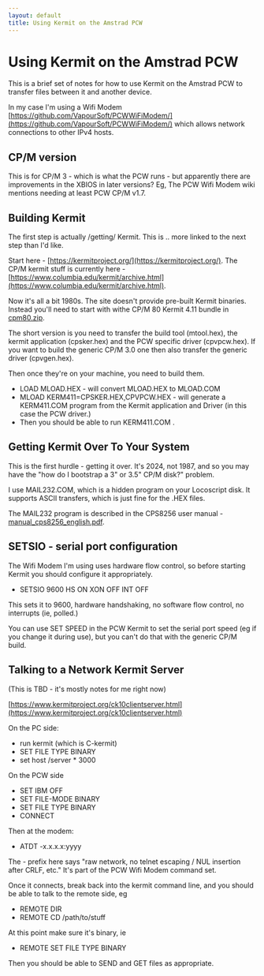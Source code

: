 ```yaml
---
layout: default
title: Using Kermit on the Amstrad PCW
---
```


# Using Kermit on the Amstrad PCW

This is a brief set of notes for how to use Kermit on the Amstrad PCW
to transfer files between it and another device.

In my case I'm using a Wifi Modem [https://github.com/VapourSoft/PCWWiFiModem/](https://github.com/VapourSoft/PCWWiFiModem/) which allows network connections to other IPv4 hosts.

## CP/M version

This is for CP/M 3 - which is what the PCW runs - but apparently there
are improvements in the XBIOS in later versions? Eg, The PCW Wifi Modem
wiki mentions needing at least PCW CP/M v1.7.

## Building Kermit

The first step is actually /getting/ Kermit.  This is .. more linked
to the next step than I'd like.

Start here - [https://kermitproject.org/](https://kermitproject.org/).
The CP/M kermit stuff is currently here - [https://www.columbia.edu/kermit/archive.html](https://www.columbia.edu/kermit/archive.html).

Now it's all a bit 1980s.  The site doesn't provide pre-built
Kermit binaries.  Instead you'll need to start with withe CP/M 80
Kermit 4.11 bundle in [cpm80.zip](http://www.columbia.edu/kermit/ftp/archives/cpm80.zip).

The short version is you need to transfer the build tool (mtool.hex),
the kermit application (cpsker.hex) and the PCW specific driver
(cpvpcw.hex).  If you want to build the generic CP/M 3.0 one then
also transfer the generic driver (cpvgen.hex).

Then once they're on your machine, you need to build them.

 * LOAD MLOAD.HEX - will convert MLOAD.HEX to MLOAD.COM
 * MLOAD KERM411=CPSKER.HEX,CPVPCW.HEX - will generate a KERM411.COM program
   from the Kermit application and Driver (in this case the PCW driver.)
 * Then you should be able to run KERM411.COM .


## Getting Kermit Over To Your System

This is the first hurdle - getting it over. It's 2024, not 1987, and
so you may have the "how do I bootstrap a 3" or 3.5" CP/M disk?" problem.

I use MAIL232.COM, which is a hidden program on your Locoscript disk.
It supports ASCII transfers, which is just fine for the .HEX files.

The MAIL232 program is described in the CPS8256 user manual -
[manual_cps8256_english.pdf](manual_cps8256_english.pdf).

## SETSIO - serial port configuration

The Wifi Modem I'm using uses hardware flow control, so before starting
Kermit you should configure it appropriately.

 * SETSIO 9600 HS ON XON OFF INT OFF

This sets it to 9600, hardware handshaking, no software flow control, no
interrupts (ie, polled.)

You can use SET SPEED in the PCW Kermit to set the serial port speed
(eg if you change it during use), but you can't do that with the generic
CP/M build.

## Talking to a Network Kermit Server

(This is TBD - it's mostly notes for me right now)

[https://www.kermitproject.org/ck10clientserver.html](https://www.kermitproject.org/ck10clientserver.html)

On the PC side:

 * run kermit (which is C-kermit)
 * SET FILE TYPE BINARY
 * set host /server * 3000

On the PCW side

 * SET IBM OFF
 * SET FILE-MODE BINARY
 * SET FILE TYPE BINARY
 * CONNECT

Then at the modem:

 * ATDT -x.x.x.x:yyyy

The - prefix here says "raw network, no telnet escaping / NUL insertion after CRLF, etc."
It's part of the PCW Wifi Modem command set.

Once it connects, break back into the kermit command line, and you should
be able to talk to the remote side, eg

 * REMOTE DIR
 * REMOTE CD /path/to/stuff

At this point make sure it's binary, ie

 * REMOTE SET FILE TYPE BINARY

Then you should be able to SEND and GET files as appropriate.


